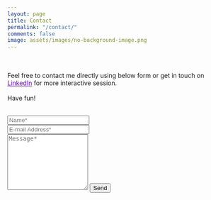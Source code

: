 ```yaml
---
layout: page
title: Contact
permalink: "/contact/"
comments: false
image: assets/images/no-background-image.png
---
```

<form action="https://formspree.io/f/mdoqodky" method="POST">   
<p class="mb-4"><br><br>Feel free to contact me directly using below form or get in touch on <a href="https://www.linkedin.com/in/eloysalamanca/" alt="LinkedIn Profile" style="color:#6600CC;">LinkedIn</a> for more interactive session.<br><br>Have fun!<br><br></p>
<div class="form-group row">
<div class="col-md-6">
<input class="form-control" type="text" name="name" placeholder="Name*" required>
</div>
<div class="col-md-6">
<input class="form-control" type="email" name="_replyto" placeholder="E-mail Address*" required>
</div>
</div>
<textarea rows="8" class="form-control mb-3" name="message" placeholder="Message*" required></textarea>    
<input class="btn btn-dark" type="submit" value="Send">
</form>

